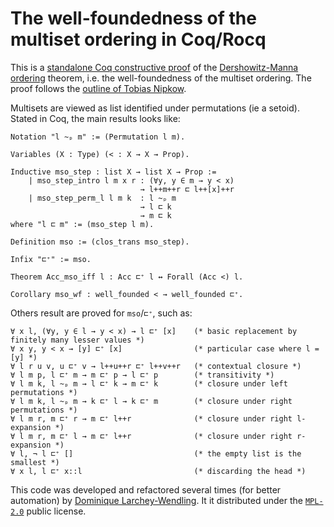 # The well-foundedness of the multiset ordering in Coq/Rocq

This is a [standalone Coq constructive proof](mso.v) of the [Dershowitz-Manna ordering](https://en.wikipedia.org/wiki/Dershowitz%E2%80%93Manna_ordering) theorem,
i.e. the well-foundedness of the multiset ordering. The proof follows the
[outline of Tobias Nipkow](papers/multiset.ps).

Multisets are viewed as list identified under permutations (ie a setoid). Stated in Coq, the main results looks like:
```coq
Notation "l ~ₚ m" := (Permutation l m).

Variables (X : Type) (< : X → X → Prop).

Inductive mso_step : list X → list X → Prop :=
    | mso_step_intro l m x r : (∀y, y ∈ m → y < x)
                             → l++m++r ⊏ l++[x]++r
    | mso_step_perm_l l m k  : l ~ₚ m 
                             → l ⊏ k 
                             → m ⊏ k
where "l ⊏ m" := (mso_step l m).

Definition mso := (clos_trans mso_step).

Infix "⊏⁺" := mso.

Theorem Acc_mso_iff l : Acc ⊏⁺ l ↔ Forall (Acc <) l.

Corollary mso_wf : well_founded < → well_founded ⊏⁺.
```

Others result are proved for `mso`/`⊏⁺`, such as:
```coq
∀ x l, (∀y, y ∈ l → y < x) → l ⊏⁺ [x]    (* basic replacement by finitely many lesser values *)
∀ x y, y < x → [y] ⊏⁺ [x]                (* particular case where l = [y] *)
∀ l r u v, u ⊏⁺ v → l++u++r ⊏⁺ l++v++r   (* contextual closure *)
∀ l m p, l ⊏⁺ m → m ⊏⁺ p → l ⊏⁺ p        (* transitivity *)
∀ l m k, l ~ₚ m → l ⊏⁺ k → m ⊏⁺ k        (* closure under left permutations *)
∀ l m k, l ~ₚ m → k ⊏⁺ l → k ⊏⁺ m        (* closure under right permutations *)
∀ l m r, m ⊏⁺ r → m ⊏⁺ l++r              (* closure under right l-expansion *)
∀ l m r, m ⊏⁺ l → m ⊏⁺ l++r              (* closure under right r-expansion *)
∀ l, ¬ l ⊏⁺ []                           (* the empty list is the smallest *)
∀ x l, l ⊏⁺ x::l                         (* discarding the head *)                      
```

This code was developed and refactored several times (for better automation) by [Dominique Larchey-Wendling](https://www.loria.fr/~larchey). It it distributed under the [`MPL-2.0`](LICENSE) public  license. 
